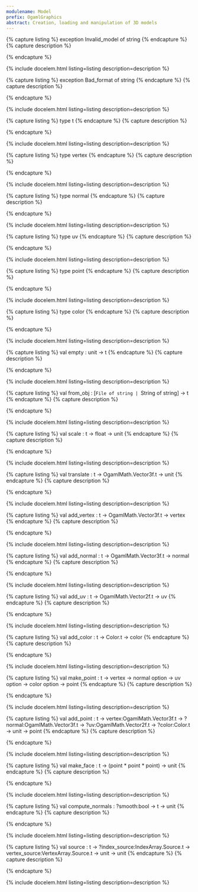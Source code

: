```yaml
---
modulename: Model 
prefix: OgamlGraphics
abstract: Creation, loading and manipulation of 3D models 
---
```


{% capture listing %}
exception Invalid_model of string
{% endcapture %}
{% capture description %}

{% endcapture %}

{% include docelem.html listing=listing description=description  %}

{% capture listing %}
exception Bad_format of string
{% endcapture %}
{% capture description %}

{% endcapture %}

{% include docelem.html listing=listing description=description  %}

{% capture listing %}
type t
{% endcapture %}
{% capture description %}

{% endcapture %}

{% include docelem.html listing=listing description=description  %}

{% capture listing %}
type vertex
{% endcapture %}
{% capture description %}

{% endcapture %}

{% include docelem.html listing=listing description=description  %}

{% capture listing %}
type normal
{% endcapture %}
{% capture description %}

{% endcapture %}

{% include docelem.html listing=listing description=description  %}

{% capture listing %}
type uv
{% endcapture %}
{% capture description %}

{% endcapture %}

{% include docelem.html listing=listing description=description  %}

{% capture listing %}
type point
{% endcapture %}
{% capture description %}

{% endcapture %}

{% include docelem.html listing=listing description=description  %}

{% capture listing %}
type color
{% endcapture %}
{% capture description %}

{% endcapture %}

{% include docelem.html listing=listing description=description  %}

{% capture listing %}
val empty : unit -> t
{% endcapture %}
{% capture description %}

{% endcapture %}

{% include docelem.html listing=listing description=description  %}

{% capture listing %}
val from_obj : [`File of string | `String of string] -> t
{% endcapture %}
{% capture description %}

{% endcapture %}

{% include docelem.html listing=listing description=description  %}

{% capture listing %}
val scale : t -> float -> unit
{% endcapture %}
{% capture description %}

{% endcapture %}

{% include docelem.html listing=listing description=description  %}

{% capture listing %}
val translate : t -> OgamlMath.Vector3f.t -> unit
{% endcapture %}
{% capture description %}

{% endcapture %}

{% include docelem.html listing=listing description=description  %}

{% capture listing %}
val add_vertex : t -> OgamlMath.Vector3f.t -> vertex
{% endcapture %}
{% capture description %}

{% endcapture %}

{% include docelem.html listing=listing description=description  %}

{% capture listing %}
val add_normal : t -> OgamlMath.Vector3f.t -> normal
{% endcapture %}
{% capture description %}

{% endcapture %}

{% include docelem.html listing=listing description=description  %}

{% capture listing %}
val add_uv : t -> OgamlMath.Vector2f.t -> uv
{% endcapture %}
{% capture description %}

{% endcapture %}

{% include docelem.html listing=listing description=description  %}

{% capture listing %}
val add_color : t -> Color.t -> color
{% endcapture %}
{% capture description %}

{% endcapture %}

{% include docelem.html listing=listing description=description  %}

{% capture listing %}
val make_point : t -> vertex -> normal option -> uv option -> color option -> point
{% endcapture %}
{% capture description %}

{% endcapture %}

{% include docelem.html listing=listing description=description  %}

{% capture listing %}
val add_point : t -> vertex:OgamlMath.Vector3f.t -> ?normal:OgamlMath.Vector3f.t -> ?uv:OgamlMath.Vector2f.t -> ?color:Color.t -> unit -> point
{% endcapture %}
{% capture description %}

{% endcapture %}

{% include docelem.html listing=listing description=description  %}

{% capture listing %}
val make_face : t -> (point * point * point) -> unit
{% endcapture %}
{% capture description %}

{% endcapture %}

{% include docelem.html listing=listing description=description  %}

{% capture listing %}
val compute_normals : ?smooth:bool -> t -> unit
{% endcapture %}
{% capture description %}

{% endcapture %}

{% include docelem.html listing=listing description=description  %}

{% capture listing %}
val source : t -> ?index_source:IndexArray.Source.t -> vertex_source:VertexArray.Source.t -> unit -> unit
{% endcapture %}
{% capture description %}

{% endcapture %}

{% include docelem.html listing=listing description=description  %}

